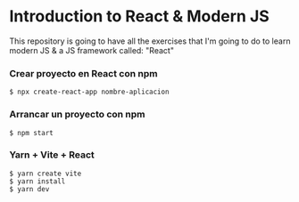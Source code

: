 # Introduction to React & Modern JS
This repository is going to have all the exercises that I'm going to do to learn modern JS &amp; a JS framework called: "React"

### Crear proyecto en React con npm
    $ npx create-react-app nombre-aplicacion

### Arrancar un proyecto con npm
    $ npm start

### Yarn + Vite + React
	$ yarn create vite
	$ yarn install
	$ yarn dev
